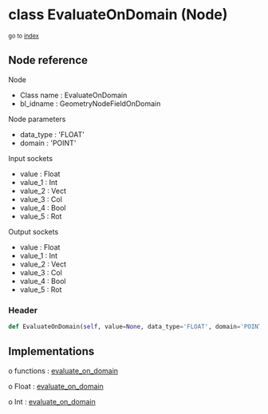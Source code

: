 # class EvaluateOnDomain (Node)

<sub>go to [index](/docs/index.md)</sub>

## Node reference

Node
 - Class name : EvaluateOnDomain
 - bl_idname : GeometryNodeFieldOnDomain

Node parameters
 - data_type : 'FLOAT'
 - domain : 'POINT'

Input sockets
 - value : Float
 - value_1 : Int
 - value_2 : Vect
 - value_3 : Col
 - value_4 : Bool
 - value_5 : Rot

Output sockets
 - value : Float
 - value_1 : Int
 - value_2 : Vect
 - value_3 : Col
 - value_4 : Bool
 - value_5 : Rot

### Header

``` python
def EvaluateOnDomain(self, value=None, data_type='FLOAT', domain='POINT', node_label=None, node_color=None):
```

## Implementations

o functions : [evaluate_on_domain](/docs/GeoNodes_classes/GLOBAL.md#evaluate_on_domain)

o Float : [evaluate_on_domain](/docs/GeoNodes_classes/Float.md#evaluate_on_domain)

o Int : [evaluate_on_domain](/docs/GeoNodes_classes/Int.md#evaluate_on_domain)


